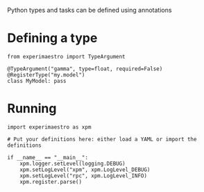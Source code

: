 Python types and tasks can be defined using annotations

# Defining a type

```
from experimaestro import TypeArgument

@TypeArgument("gamma", type=float, required=False)
@RegisterType("my.model")
class MyModel: pass
```


# Running

```
import experimaestro as xpm

# Put your definitions here: either load a YAML or import the definitions

if __name__ == "__main__":
    xpm.logger.setLevel(logging.DEBUG)
    xpm.setLogLevel("xpm", xpm.LogLevel_DEBUG)
    xpm.setLogLevel("rpc", xpm.LogLevel_INFO)
    xpm.register.parse()
```
